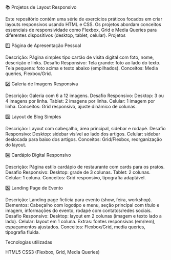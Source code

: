 📚 Projetos de Layout Responsivo

Este repositório contém uma série de exercícios práticos focados em criar layouts responsivos usando HTML e CSS. Os projetos abordam conceitos essenciais de responsividade como Flexbox, Grid e Media Queries para diferentes dispositivos (desktop, tablet, celular).
Projetos

1️⃣ Página de Apresentação Pessoal

Descrição: Página simples tipo cartão de visita digital com foto, nome, descrição e links.
Desafio Responsivo:
Tela grande: foto ao lado do texto.
Tela pequena: foto acima e texto abaixo (empilhados).
Conceitos: Media queries, Flexbox/Grid.

2️⃣ Galeria de Imagens Responsiva

Descrição: Galeria com 6 a 12 imagens.
Desafio Responsivo:
Desktop: 3 ou 4 imagens por linha.
Tablet: 2 imagens por linha.
Celular: 1 imagem por linha.
Conceitos: Grid responsivo, ajuste dinâmico de colunas.

3️⃣ Layout de Blog Simples

Descrição: Layout com cabeçalho, área principal, sidebar e rodapé.
Desafio Responsivo:
Desktop: sidebar visível ao lado dos artigos.
Celular: sidebar deslocada para baixo dos artigos.
Conceitos: Grid/Flexbox, reorganização do layout.

4️⃣ Cardápio Digital Responsivo

Descrição: Página estilo cardápio de restaurante com cards para os pratos.
Desafio Responsivo:
Desktop: grade de 3 colunas.
Tablet: 2 colunas.
Celular: 1 coluna.
Conceitos: Grid responsivo, tipografia adaptável.

5️⃣ Landing Page de Evento

Descrição: Landing page fictícia para evento (show, feira, workshop).
Elementos: Cabeçalho com logotipo e menu, seção principal com título e imagem, informações do evento, rodapé com contatos/redes sociais.
Desafio Responsivo:
Desktop: layout em 2 colunas (imagem e texto lado a lado).
Celular: layout em 1 coluna.
Extras: fontes responsivas (em/rem), espaçamentos ajustados.
Conceitos: Flexbox/Grid, media queries, tipografia fluida.

Tecnologias utilizadas

HTML5
CSS3 (Flexbox, Grid, Media Queries)
